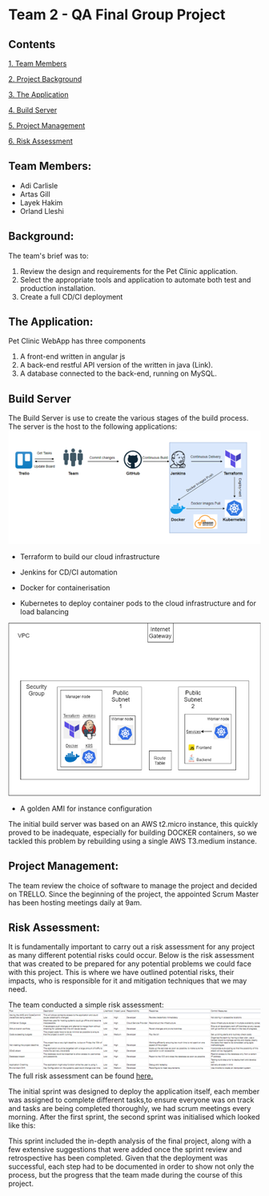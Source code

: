 # Team 2 - QA Final Group Project 

## Contents
[1. Team Members](#team-members)

[2. Project Background](#background)

[3. The Application](#the-application)

[4. Build Server](#build-server)

[5. Project Management](#project-management)

[6. Risk Assessment](#risk-assessment)


## Team Members:
* Adi Carlisle
* Artas Gill
* Layek Hakim
* Orland Lleshi


## Background:
The team's brief was to:
1. Review the design and requirements for the Pet Clinic application.
2. Select the appropriate tools and application to automate both test and production installation.
3. Create a full CD/CI deployment

## The Application:
Pet Clinic WebApp has three components
1. A front-end written in angular js 
2. A back-end restful API version of the written in java (Link). 
3. A database connected to the back-end, running on MySQL.

## Build Server
The Build Server is use to create the various stages of the build process. The server is the host to the following applications:
![CI Pipeline](images/Correct-CI-Pipeline-Diagram.png)

- Terraform to build our cloud infrastructure

- Jenkins for CD/CI automation

- Docker for containerisation

- Kubernetes to deploy container pods to the cloud infrastructure and for load balancing

![Terraform](images/Terraform.png)

- A golden AMI for instance configuration


The initial build server was based on an AWS t2.micro instance, this quickly proved to be inadequate, especially for building DOCKER containers, so we tackled this problem by rebuilding using a single AWS T3.medium instance.

## Project Management:
The team review the choice of software to manage the project and decided on TRELLO. Since the beginning of the project, the appointed Scrum Master has been hosting meetings daily at 9am.
![]()

## Risk Assessment:
It is fundamentally important to carry out a risk assessment for any project as many different potential risks could occur. Below is the risk assessment that was created to be prepared for any potential problems we could face with this project. This is where we have outlined potential risks, their impacts, who is responsible for it and mitigation techniques that we may need. 

The team conducted a simple risk assessment:
![Risk Assessment](images/riskassess.png)
The full risk assessment can be found [here.](https://docs.google.com/spreadsheets/d/1y8_6TKX1bgOXZmLeAeGyb0GnfeRtMTwjUdh6LXgdtLs/edit?usp=sharing)




The initial sprint was designed to deploy the application itself, each member was assigned to complete different tasks,to ensure everyone was on track and tasks are being completed thoroughly, we had scrum meetings every morning. After the first sprint, the second sprint was initialised which looked like this:

This sprint included the in-depth analysis of the final project, along with a few extensive suggestions that were added once the sprint review and retrospective has been completed. Given that the deployment was successful, each step had to be documented in order to show not only the process, but the progress that the team made during the course of this project.




